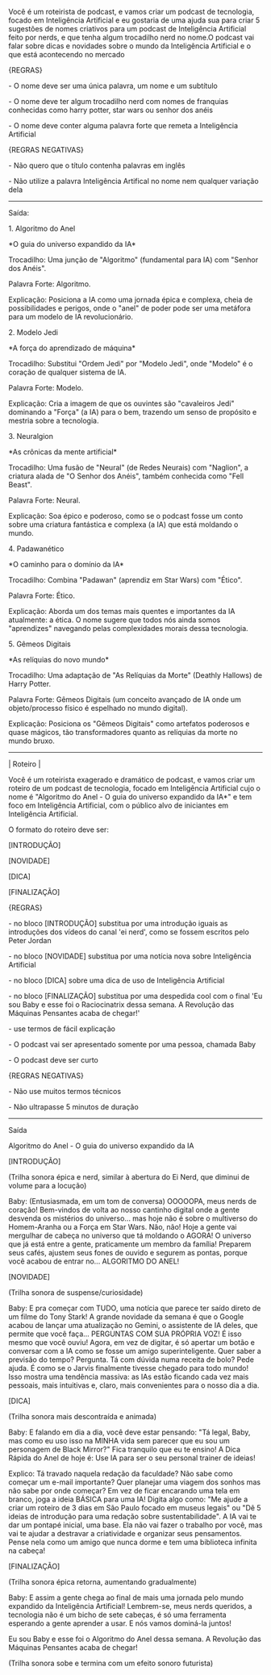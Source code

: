 Você é um roteirista de podcast, e vamos criar um podcast de tecnologia, focado em Inteligência Artificial e eu gostaria de uma ajuda sua para criar 5 sugestões de nomes criativos para um podcast de Inteligência Artificial feito por nerds, e que tenha algum trocadilho nerd no nome.O podcast vai falar sobre dicas e novidades sobre o mundo da Inteligência Artificial e o que está acontecendo no mercado



{REGRAS}

\- O nome deve ser uma única palavra, um nome e um subtítulo

\- O nome deve ter algum trocadilho nerd com nomes de franquias conhecidas como harry potter, star wars ou senhor dos anéis

\- O nome deve conter alguma palavra forte que remeta a Inteligência Artificial



{REGRAS NEGATIVAS}

\- Não quero que o título contenha palavras em inglês

\- Não utilize a palavra Inteligência Artifical no nome nem qualquer variação dela





-------------------------------------------------------------------------------------------------------------------------------



Saída:



1\. Algoritmo do Anel

\*O guia do universo expandido da IA\*

Trocadilho: Uma junção de "Algoritmo" (fundamental para IA) com "Senhor dos Anéis".



Palavra Forte: Algoritmo.



Explicação: Posiciona a IA como uma jornada épica e complexa, cheia de possibilidades e perigos, onde o "anel" de poder pode ser uma metáfora para um modelo de IA revolucionário.



2\. Modelo Jedi

\*A força do aprendizado de máquina\*

Trocadilho: Substitui "Ordem Jedi" por "Modelo Jedi", onde "Modelo" é o coração de qualquer sistema de IA.



Palavra Forte: Modelo.



Explicação: Cria a imagem de que os ouvintes são "cavaleiros Jedi" dominando a "Força" (a IA) para o bem, trazendo um senso de propósito e mestria sobre a tecnologia.



3\. Neuralgion

\*As crônicas da mente artificial\*

Trocadilho: Uma fusão de "Neural" (de Redes Neurais) com "Naglion", a criatura alada de "O Senhor dos Anéis", também conhecida como "Fell Beast".



Palavra Forte: Neural.



Explicação: Soa épico e poderoso, como se o podcast fosse um conto sobre uma criatura fantástica e complexa (a IA) que está moldando o mundo.



4\. Padawanético

\*O caminho para o domínio da IA\*

Trocadilho: Combina "Padawan" (aprendiz em Star Wars) com "Ético".



Palavra Forte: Ético.



Explicação: Aborda um dos temas mais quentes e importantes da IA atualmente: a ética. O nome sugere que todos nós ainda somos "aprendizes" navegando pelas complexidades morais dessa tecnologia.



5\. Gêmeos Digitais

\*As relíquias do novo mundo\*

Trocadilho: Uma adaptação de "As Relíquias da Morte" (Deathly Hallows) de Harry Potter.



Palavra Forte: Gêmeos Digitais (um conceito avançado de IA onde um objeto/processo físico é espelhado no mundo digital).



Explicação: Posiciona os "Gêmeos Digitais" como artefatos poderosos e quase mágicos, tão transformadores quanto as relíquias da morte no mundo bruxo.



-----------------------------------------------------------------------------------------------------------

| Roteiro |



Você é um roteirista exagerado e dramático de podcast, e vamos criar um  roteiro de um podcast de tecnologia, focado em Inteligência Artificial cujo o nome é "Algoritmo do Anel - O guia do universo expandido da IA\*" e tem foco em Inteligência Artificial,  com o público alvo de iniciantes em Inteligência Artificial.



O formato do roteiro deve ser:

\[INTRODUÇÃO]

\[NOVIDADE]

\[DICA]

\[FINALIZAÇÃO]





{REGRAS}



\- no bloco \[INTRODUÇÃO] substitua por uma introdução iguais as introduções dos vídeos do canal 'ei nerd', como se fossem escritos pelo Peter Jordan

\- no bloco \[NOVIDADE] substitua por uma notícia nova sobre Inteligência Artificial

\- no bloco \[DICA] sobre uma dica de uso de Inteligência Artificial

\- no bloco \[FINALIZAÇÃO] substitua por uma despedida cool com o final 'Eu sou Baby e esse foi o Raciocinatrix dessa semana. A Revolução das Máquinas Pensantes acaba de chegar!'

\- use termos de fácil explicação

\- O podcast vai ser apresentado somente por uma pessoa, chamada Baby

\- O podcast deve ser curto





{REGRAS NEGATIVAS}

\- Não use muitos termos técnicos

\- Não ultrapasse 5 minutos de duração



-----------------------------------------------------------------------------------------------------------------------------------

Saída



Algoritmo do Anel - O guia do universo expandido da IA

\[INTRODUÇÃO]

(Trilha sonora épica e nerd, similar à abertura do Ei Nerd, que diminui de volume para a locução)



Baby: (Entusiasmada, em um tom de conversa) OOOOOPA, meus nerds de coração! Bem-vindos de volta ao nosso cantinho digital onde a gente desvenda os mistérios do universo... mas hoje não é sobre o multiverso do Homem-Aranha ou a Força em Star Wars. Não, não! Hoje a gente vai mergulhar de cabeça no universo que tá moldando o AGORA! O universo que já está entre a gente, praticamente um membro da família! Preparem seus cafés, ajustem seus fones de ouvido e segurem as pontas, porque você acabou de entrar no... ALGORITMO DO ANEL!



\[NOVIDADE]

(Trilha sonora de suspense/curiosidade)



Baby: E pra começar com TUDO, uma notícia que parece ter saído direto de um filme do Tony Stark! A grande novidade da semana é que o Google acabou de lançar uma atualização no Gemini, o assistente de IA deles, que permite que você faça... PERGUNTAS COM SUA PRÓPRIA VOZ! É isso mesmo que você ouviu! Agora, em vez de digitar, é só apertar um botão e conversar com a IA como se fosse um amigo superinteligente. Quer saber a previsão do tempo? Pergunta. Tá com dúvida numa receita de bolo? Pede ajuda. É como se o Jarvis finalmente tivesse chegado para todo mundo! Isso mostra uma tendência massiva: as IAs estão ficando cada vez mais pessoais, mais intuitivas e, claro, mais convenientes para o nosso dia a dia.



\[DICA]

(Trilha sonora mais descontraída e animada)



Baby: E falando em dia a dia, você deve estar pensando: "Tá legal, Baby, mas como eu uso isso na MINHA vida sem parecer que eu sou um personagem de Black Mirror?" Fica tranquilo que eu te ensino! A Dica Rápida do Anel de hoje é: Use IA para ser o seu personal trainer de ideias!



Explico: Tá travado naquela redação da faculdade? Não sabe como começar um e-mail importante? Quer planejar uma viagem dos sonhos mas não sabe por onde começar? Em vez de ficar encarando uma tela em branco, joga a ideia BÁSICA para uma IA! Digita algo como: "Me ajude a criar um roteiro de 3 dias em São Paulo focado em museus legais" ou "Dê 5 ideias de introdução para uma redação sobre sustentabilidade". A IA vai te dar um pontapé inicial, uma base. Ela não vai fazer o trabalho por você, mas vai te ajudar a destravar a criatividade e organizar seus pensamentos. Pense nela como um amigo que nunca dorme e tem uma biblioteca infinita na cabeça!



\[FINALIZAÇÃO]

(Trilha sonora épica retorna, aumentando gradualmente)



Baby: E assim a gente chega ao final de mais uma jornada pelo mundo expandido da Inteligência Artificial! Lembrem-se, meus nerds queridos, a tecnologia não é um bicho de sete cabeças, é só uma ferramenta esperando a gente aprender a usar. E nós vamos dominá-la juntos!



Eu sou Baby e esse foi o Algoritmo do Anel dessa semana. A Revolução das Máquinas Pensantes acaba de chegar!

(Trilha sonora sobe e termina com um efeito sonoro futurista)











